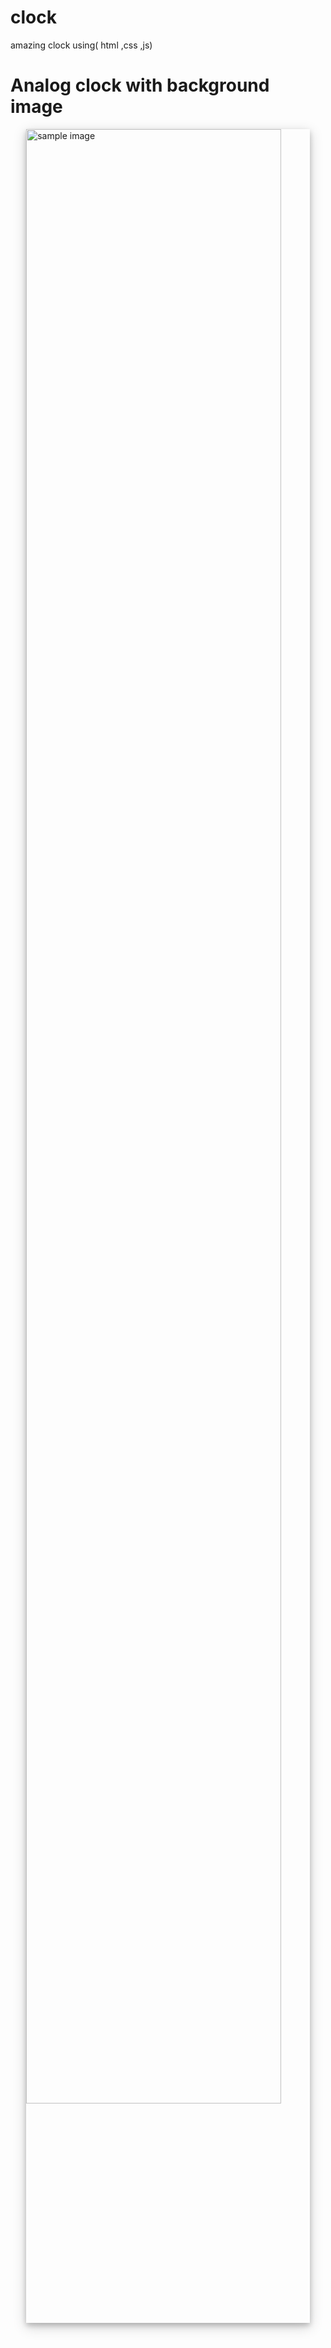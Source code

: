 # clock
amazing clock using( html ,css ,js)
 # Analog clock with background image
<img src="https://drive.google.com/uc?id=11QkbrE_v6bYJsv-hLPeHu777WEsGKD3N"
     alt="sample image"
     style="display: block; margin-right: auto; margin-left: auto; width: 90%;
     box-shadow: 0 4px 8px 0 rgba(0, 0, 0, 0.2), 0 6px 20px 0 rgba(0, 0, 0, 0.19)" />

